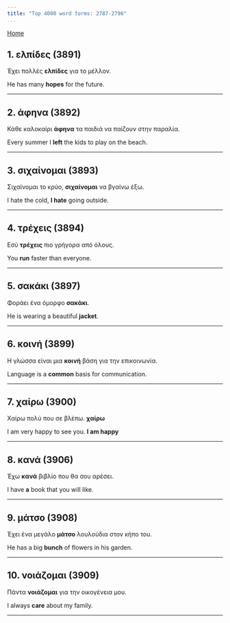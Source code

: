 ```yaml
---
title: "Top 4000 word forms: 2787-2796"
...
```


[Home](./) 

## 1. ελπίδες (3891)

Έχει πολλές **ελπίδες** για το μέλλον.  

He has many **hopes** for the future.

---

## 2. άφηνα (3892)

Κάθε καλοκαίρι **άφηνα** τα παιδιά να παίζουν στην παραλία.  

Every summer I **left** the kids to play on the beach.

---

## 3. σιχαίνομαι (3893)

Σιχαίνομαι το κρύο, **σιχαίνομαι** να βγαίνω έξω.  

I hate the cold, **I hate** going outside.

---

## 4. τρέχεις (3894)

Εσύ **τρέχεις** πιο γρήγορα από όλους.

You **run** faster than everyone.

---

## 5. σακάκι (3897)

Φοράει ένα όμορφο **σακάκι**.  

He is wearing a beautiful **jacket**.

---

## 6. κοινή (3899)

Η γλώσσα είναι μια **κοινή** βάση για την επικοινωνία.  

Language is a **common** basis for communication.

---

## 7. χαίρω (3900)

Χαίρω πολύ που σε βλέπω. **χαίρω**

I am very happy to see you. **I am happy**

---

## 8. κανά (3906)

Έχω **κανά** βιβλίο που θα σου αρέσει.

I have **a** book that you will like.

---

## 9. μάτσο (3908)

Έχει ένα μεγάλο **μάτσο** λουλούδια στον κήπο του.  

He has a big **bunch** of flowers in his garden.

---

## 10. νοιάζομαι (3909)

Πάντα **νοιάζομαι** για την οικογένεια μου.

I always **care** about my family.

---

